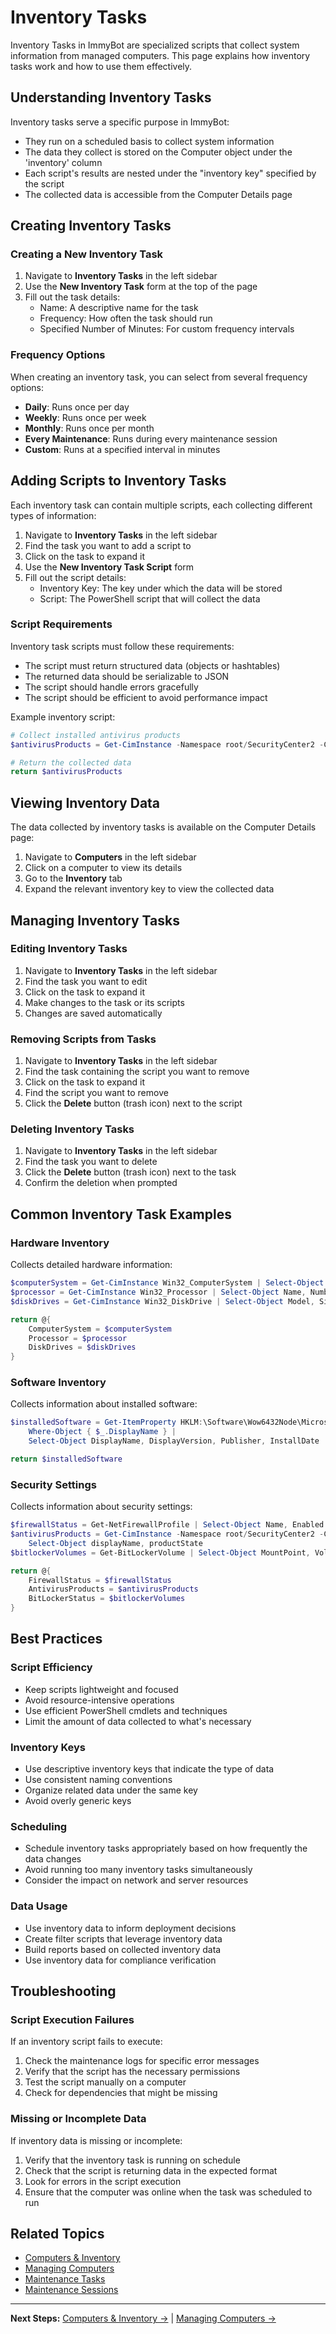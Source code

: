 # Inventory Tasks

Inventory Tasks in ImmyBot are specialized scripts that collect system information from managed computers. This page explains how inventory tasks work and how to use them effectively.

## Understanding Inventory Tasks

Inventory tasks serve a specific purpose in ImmyBot:

- They run on a scheduled basis to collect system information
- The data they collect is stored on the Computer object under the 'inventory' column
- Each script's results are nested under the "inventory key" specified by the script
- The collected data is accessible from the Computer Details page

## Creating Inventory Tasks

### Creating a New Inventory Task

1. Navigate to **Inventory Tasks** in the left sidebar
2. Use the **New Inventory Task** form at the top of the page
3. Fill out the task details:
   - Name: A descriptive name for the task
   - Frequency: How often the task should run
   - Specified Number of Minutes: For custom frequency intervals

### Frequency Options

When creating an inventory task, you can select from several frequency options:

- **Daily**: Runs once per day
- **Weekly**: Runs once per week
- **Monthly**: Runs once per month
- **Every Maintenance**: Runs during every maintenance session
- **Custom**: Runs at a specified interval in minutes

## Adding Scripts to Inventory Tasks

Each inventory task can contain multiple scripts, each collecting different types of information:

1. Navigate to **Inventory Tasks** in the left sidebar
2. Find the task you want to add a script to
3. Click on the task to expand it
4. Use the **New Inventory Task Script** form
5. Fill out the script details:
   - Inventory Key: The key under which the data will be stored
   - Script: The PowerShell script that will collect the data

### Script Requirements

Inventory task scripts must follow these requirements:

- The script must return structured data (objects or hashtables)
- The returned data should be serializable to JSON
- The script should handle errors gracefully
- The script should be efficient to avoid performance impact

Example inventory script:

```powershell
# Collect installed antivirus products
$antivirusProducts = Get-CimInstance -Namespace root/SecurityCenter2 -ClassName AntivirusProduct | Select-Object displayName, productState, pathToSignedProductExe

# Return the collected data
return $antivirusProducts
```

## Viewing Inventory Data

The data collected by inventory tasks is available on the Computer Details page:

1. Navigate to **Computers** in the left sidebar
2. Click on a computer to view its details
3. Go to the **Inventory** tab
4. Expand the relevant inventory key to view the collected data

## Managing Inventory Tasks

### Editing Inventory Tasks

1. Navigate to **Inventory Tasks** in the left sidebar
2. Find the task you want to edit
3. Click on the task to expand it
4. Make changes to the task or its scripts
5. Changes are saved automatically

### Removing Scripts from Tasks

1. Navigate to **Inventory Tasks** in the left sidebar
2. Find the task containing the script you want to remove
3. Click on the task to expand it
4. Find the script you want to remove
5. Click the **Delete** button (trash icon) next to the script

### Deleting Inventory Tasks

1. Navigate to **Inventory Tasks** in the left sidebar
2. Find the task you want to delete
3. Click the **Delete** button (trash icon) next to the task
4. Confirm the deletion when prompted

## Common Inventory Task Examples

### Hardware Inventory

Collects detailed hardware information:

```powershell
$computerSystem = Get-CimInstance Win32_ComputerSystem | Select-Object Manufacturer, Model, TotalPhysicalMemory
$processor = Get-CimInstance Win32_Processor | Select-Object Name, NumberOfCores, NumberOfLogicalProcessors
$diskDrives = Get-CimInstance Win32_DiskDrive | Select-Object Model, Size, MediaType

return @{
    ComputerSystem = $computerSystem
    Processor = $processor
    DiskDrives = $diskDrives
}
```

### Software Inventory

Collects information about installed software:

```powershell
$installedSoftware = Get-ItemProperty HKLM:\Software\Wow6432Node\Microsoft\Windows\CurrentVersion\Uninstall\* | 
    Where-Object { $_.DisplayName } | 
    Select-Object DisplayName, DisplayVersion, Publisher, InstallDate

return $installedSoftware
```

### Security Settings

Collects information about security settings:

```powershell
$firewallStatus = Get-NetFirewallProfile | Select-Object Name, Enabled
$antivirusProducts = Get-CimInstance -Namespace root/SecurityCenter2 -ClassName AntivirusProduct | 
    Select-Object displayName, productState
$bitlockerVolumes = Get-BitLockerVolume | Select-Object MountPoint, VolumeStatus, EncryptionPercentage

return @{
    FirewallStatus = $firewallStatus
    AntivirusProducts = $antivirusProducts
    BitLockerStatus = $bitlockerVolumes
}
```

## Best Practices

### Script Efficiency

- Keep scripts lightweight and focused
- Avoid resource-intensive operations
- Use efficient PowerShell cmdlets and techniques
- Limit the amount of data collected to what's necessary

### Inventory Keys

- Use descriptive inventory keys that indicate the type of data
- Use consistent naming conventions
- Organize related data under the same key
- Avoid overly generic keys

### Scheduling

- Schedule inventory tasks appropriately based on how frequently the data changes
- Avoid running too many inventory tasks simultaneously
- Consider the impact on network and server resources

### Data Usage

- Use inventory data to inform deployment decisions
- Create filter scripts that leverage inventory data
- Build reports based on collected inventory data
- Use inventory data for compliance verification

## Troubleshooting

### Script Execution Failures

If an inventory script fails to execute:

1. Check the maintenance logs for specific error messages
2. Verify that the script has the necessary permissions
3. Test the script manually on a computer
4. Check for dependencies that might be missing

### Missing or Incomplete Data

If inventory data is missing or incomplete:

1. Verify that the inventory task is running on schedule
2. Check that the script is returning data in the expected format
3. Look for errors in the script execution
4. Ensure that the computer was online when the task was scheduled to run

## Related Topics

- [Computers & Inventory](./computers-inventory.md)
- [Managing Computers](./managing-computers.md)
- [Maintenance Tasks](./maintenance-tasks.md)
- [Maintenance Sessions](./maintenance-sessions.md)

---

**Next Steps:** [Computers & Inventory →](./computers-inventory.md) | [Managing Computers →](./managing-computers.md)
